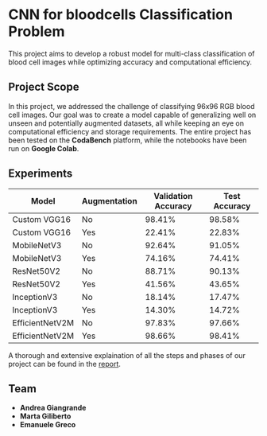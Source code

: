 # CNN for bloodcells Classification Problem

This project aims to develop a robust model for multi-class classification of blood cell images while optimizing accuracy and computational efficiency.

## Project Scope
In this project, we addressed the challenge of classifying 96x96 RGB blood cell images. Our goal was to create a model capable of generalizing well on unseen and potentially augmented datasets, all while keeping an eye on computational efficiency and storage requirements. The entire project has been tested on the **CodaBench** platform, while the notebooks have been run on **Google Colab**.

## Experiments
| **Model**               | **Augmentation** | **Validation Accuracy** | **Test Accuracy**   |
|-------------------------|------------------|-------------------------|---------------------|
| Custom VGG16            | No               | 98.41%                  | 98.58%              |
| Custom VGG16            | Yes              | 22.41%                  | 22.83%              |
| MobileNetV3             | No               | 92.64%                  | 91.05%              |
| MobileNetV3             | Yes              | 74.16%                  | 74.41%              |
| ResNet50V2              | No               | 88.71%                  | 90.13%              |
| ResNet50V2              | Yes              | 41.56%                  | 43.65%              |
| InceptionV3             | No               | 18.14%                  | 17.47%              |
| InceptionV3             | Yes              | 14.30%                  | 14.72%              |
| EfficientNetV2M         | No               | 97.83%                  | 97.66%              |
| EfficientNetV2M         | Yes              | 98.66%                  | 98.41%              |

A thorough and extensive explaination of all the steps and phases of our project can be found in the [report](https://github.com/emanuelegreco29/CNN-Bloodcells-Classifier/blob/1cc240759318436964ded39c08f09dc145fcc303/Johnny%20Deep%20(Learning)%20-%20HW1%20Report.pdf).

## Team
- **Andrea Giangrande**
- **Marta Giliberto**
- **Emanuele Greco**
